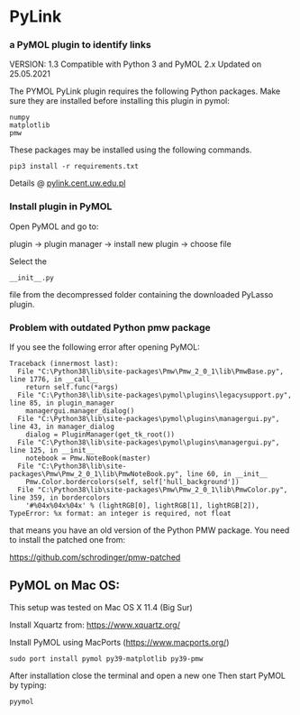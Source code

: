 # PyLink
### a PyMOL plugin to identify links

VERSION: 1.3 
Compatible with Python 3 and PyMOL 2.x
Updated on 25.05.2021

The PYMOL PyLink plugin requires the following Python packages. 
Make sure they are installed before installing this plugin in pymol:

    numpy
    matplotlib
    pmw

These packages may be installed using the following commands.

    pip3 install -r requirements.txt

Details @ [pylink.cent.uw.edu.pl](http://pylink.cent.uw.edu.pl)

### Install plugin in PyMOL

Open PyMOL and go to: 

plugin -> plugin manager -> install new plugin -> choose file 

Select the 

    __init__.py 

file from the decompressed folder containing the downloaded PyLasso plugin.


### Problem with outdated Python pmw package

If you see the following error after opening PyMOL:

    Traceback (innermost last):
      File "C:\Python38\lib\site-packages\Pmw\Pmw_2_0_1\lib\PmwBase.py", line 1776, in __call__
        return self.func(*args)
      File "C:\Python38\lib\site-packages\pymol\plugins\legacysupport.py", line 85, in plugin_manager
        managergui.manager_dialog()
      File "C:\Python38\lib\site-packages\pymol\plugins\managergui.py", line 43, in manager_dialog
        dialog = PluginManager(get_tk_root())
      File "C:\Python38\lib\site-packages\pymol\plugins\managergui.py", line 125, in __init__
        notebook = Pmw.NoteBook(master)
      File "C:\Python38\lib\site-packages\Pmw\Pmw_2_0_1\lib\PmwNoteBook.py", line 60, in __init__
        Pmw.Color.bordercolors(self, self['hull_background'])
      File "C:\Python38\lib\site-packages\Pmw\Pmw_2_0_1\lib\PmwColor.py", line 359, in bordercolors
        '#%04x%04x%04x' % (lightRGB[0], lightRGB[1], lightRGB[2]),
    TypeError: %x format: an integer is required, not float

that means you have an old version of the Python PMW package. You need to install the patched one from:

https://github.com/schrodinger/pmw-patched


## PyMOL on Mac OS:

This setup was tested on Mac OS X 11.4 (Big Sur)

Install Xquartz from: https://www.xquartz.org/

Install PyMOL using MacPorts (https://www.macports.org/)

    sudo port install pymol py39-matplotlib py39-pmw

After installation close the terminal and open a new one
Then start PyMOL by typing:
    
    pyymol

